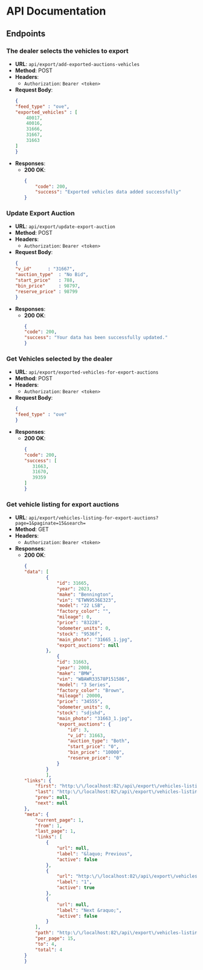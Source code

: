 # API Documentation


## Endpoints

### The dealer selects the vehicles to export
- **URL**: `api/export/add-exported-auctions-vehicles`
- **Method**: POST
- **Headers**: 
  - `Authorization`: `Bearer <token>`
- **Request Body**:
    ```json
    {
	"feed_type" : "ove",
	"exported_vehicles" : [
		40017,
		40016,
		31666,
		31667,
		31663
	]
   }
    ```
- **Responses**:
  - **200 OK**:
    ```json
    {
    	"code": 200,
    	"success": "Exported vehicles data added successfully"
    }
    ```

### Update Export Auction 
- **URL**: `api/export/update-export-auction`
- **Method**: POST
- **Headers**: 
  - `Authorization`: `Bearer <token>`
- **Request Body**:
    ```json
    {
	"v_id" 		: "31667",
	"auction_type"  : "No Bid",
	"start_price"   : 788,
	"bin_price"     : 98797,
	"reserve_price" : 98799
    }
    ```
- **Responses**:
  - **200 OK**:
    ```json
    {
	"code": 200,
	"success": "Your data has been successfully updated."
    }
    ```
    
### Get Vehicles selected by the dealer
- **URL**: `api/export/exported-vehicles-for-export-auctions`
- **Method**: POST
- **Headers**: 
  - `Authorization`: `Bearer <token>`
- **Request Body**:
    ```json
    {
	"feed_type" : "ove"
    }
    ```
- **Responses**:
  - **200 OK**:
    ```json
    {
	"code": 200,
	"success": [
	   31663,
	   31670,
	   39359
	]
    }
    ```

### Get vehicle listing for export auctions
- **URL**: `api/export/vehicles-listing-for-export-auctions?page=1&paginate=15&search=`
- **Method**: GET
- **Headers**: 
  - `Authorization`: `Bearer <token>`
- **Responses**:
  - **200 OK**:
    ```json
    {
	"data": [
			{
				"id": 31665,
				"year": 2023,
				"make": "Bennington",
				"vin": "ETWN9536E323",
				"model": "22 LSB",
				"factory_color": "",
				"mileage": 0,
				"price": "83228",
				"odometer_units": 0,
				"stock": "9536f",
				"main_photo": "31665_1.jpg",
				"export_auctions": null
			},
	    		{
				"id": 31663,
				"year": 2008,
				"make": "BMW",
				"vin": "WBAWR33578P151586",
				"model": "3 Series",
				"factory_color": "Brown",
				"mileage": 20000,
				"price": "34555",
				"odometer_units": 0,
				"stock": "sdjshd",
				"main_photo": "31663_1.jpg",
				"export_auctions": {
					"id": 3,
					"v_id": 31663,
					"auction_type": "Both",
					"start_price": "0",
					"bin_price": "10000",
					"reserve_price": "0"
				}
			}
    		],
	"links": {
		"first": "http:\/\/localhost:82\/api\/export\/vehicles-listing-for-export-auctions?page=1",
		"last": "http:\/\/localhost:82\/api\/export\/vehicles-listing-for-export-auctions?page=1",
		"prev": null,
		"next": null
	},
	"meta": {
		"current_page": 1,
		"from": 1,
		"last_page": 1,
		"links": [
			{
				"url": null,
				"label": "&laquo; Previous",
				"active": false
			},
			{
				"url": "http:\/\/localhost:82\/api\/export\/vehicles-listing-for-export-auctions?page=1",
				"label": "1",
				"active": true
			},
			{
				"url": null,
				"label": "Next &raquo;",
				"active": false
			}
		],
		"path": "http:\/\/localhost:82\/api\/export\/vehicles-listing-for-export-auctions",
		"per_page": 15,
		"to": 4,
		"total": 4
	}
    }
    ```
